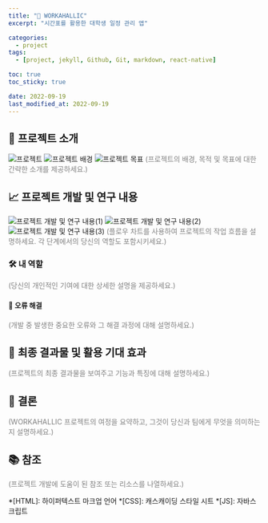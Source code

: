 ```yaml
---
title: "📱 WORKAHALLIC"
excerpt: "시간표를 활용한 대학생 일정 관리 앱"

categories:
  - project
tags:
  - [project, jekyll, Github, Git, markdown, react-native]

toc: true
toc_sticky: true

date: 2022-09-19
last_modified_at: 2022-09-19
---
```


## 🌟 프로젝트 소개
![프로젝트](../assets/WORKAHALLIC/프로젝트.png "프로젝트")
![프로젝트 배경](../assets/WORKAHALLIC/프로젝트%20배경.png "프로젝트 배경")
![프로젝트 목표](../assets/WORKAHALLIC/프로젝트%20목표.png "프로젝트 목표")
<span style="color: grey;">(프로젝트의 배경, 목적 및 목표에 대한 간략한 소개를 제공하세요.)</span>

## 📈 프로젝트 개발 및 연구 내용
![프로젝트 개발 및 연구 내용(1)](../assets/WORKAHALLIC/프로젝트%20개발%20및%20연구%20내용.png "연구 내용(1)")
![프로젝트 개발 및 연구 내용(2)](../assets/WORKAHALLIC/프로젝트%20개발%20및%20연구%20내용%20(2).png "연구 내용(2)")
![프로젝트 개발 및 연구 내용(3)](../assets/WORKAHALLIC/프로젝트%20개발%20및%20연구%20내용%20(3).png "연구 내용(3)")
<span style="color: grey;">(플로우 차트를 사용하여 프로젝트의 작업 흐름을 설명하세요. 각 단계에서의 당신의 역할도 포함시키세요.)</span>

### 🛠 내 역할
<span style="color: grey;">(당신의 개인적인 기여에 대한 상세한 설명을 제공하세요.)</span>

#### 🐞 오류 해결
<span style="color: grey;">(개발 중 발생한 중요한 오류와 그 해결 과정에 대해 설명하세요.)</span>

## 🎉 최종 결과물 및 활용 기대 효과
<span style="color: grey;">(프로젝트의 최종 결과물을 보여주고 기능과 특징에 대해 설명하세요.)</span>

## 📜 결론
<span style="color: grey;">(WORKAHALLIC 프로젝트의 여정을 요약하고, 그것이 당신과 팀에게 무엇을 의미하는지 설명하세요.)</span>

## 📚 참조
<span style="color: grey;">(프로젝트 개발에 도움이 된 참조 또는 리소스를 나열하세요.)</span>

*[HTML]: 하이퍼텍스트 마크업 언어
*[CSS]: 캐스캐이딩 스타일 시트
*[JS]: 자바스크립트